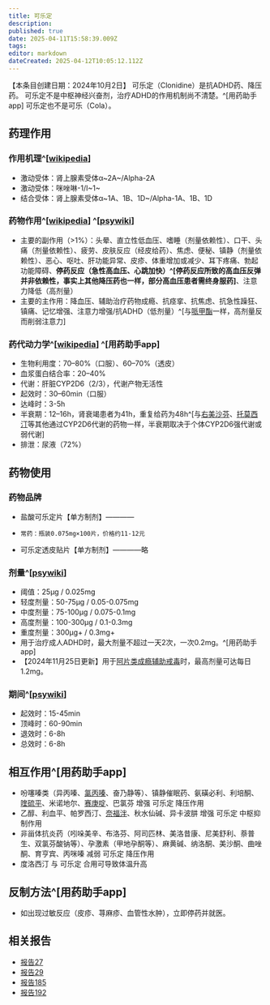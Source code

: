 ```yaml
---
title: 可乐定
description: 
published: true
date: 2025-04-11T15:58:39.009Z
tags: 
editor: markdown
dateCreated: 2025-04-12T10:05:12.112Z
---
```


【本条目创建日期：2024年10月2日】
可乐定（Clonidine）是抗ADHD药、降压药。
可乐定不是中枢神经兴奋剂，治疗ADHD的作用机制尚不清楚。^[用药助手app]
可乐定也不是可乐（Cola）。
## 药理作用
### 作用机理^[[wikipedia](https://en.wikipedia.org/wiki/Clonidine)]
- 激动受体：肾上腺素受体α~2A~/Alpha-2A
- 激动受体：咪唑啉-1/I~1~
- 结合受体：肾上腺素受体α~1A、1B、1D~/Alpha-1A、1B、1D
### 药物作用^[[wikipedia](https://en.wikipedia.org/wiki/Clonidine)] ^[[psywiki](https://m.psychonautwiki.org/wiki/Clonidine#Subjective_effects)]
- 主要的副作用（>1%）：头晕、直立性低血压、嗜睡（剂量依赖性）、口干、头痛（剂量依赖性）、疲劳、皮肤反应（经皮给药）、焦虑、便秘、镇静（剂量依赖性）、恶心、呕吐、肝功能异常、皮疹、体重增加或减少、耳下疼痛、勃起功能障碍、**停药反应（急性高血压、心跳加快）^[停药反应所致的高血压反弹并非依赖性，事实上其他降压药也一样，部分高血压患者需终身服药]**、注意力降低（高剂量）
- 主要的主作用：降血压、辅助治疗药物成瘾、抗痉挛、抗焦虑、抗急性躁狂、镇痛、记忆增强、注意力增强/抗ADHD（低剂量）^[与[哌甲酯](/drug/%E5%93%8C%E7%94%B2%E9%85%AF)一样，高剂量反而削弱注意力]
### 药代动力学^[[wikipedia](https://en.wikipedia.org/wiki/Clonidine)] ^[用药助手app]
- 生物利用度：70–80%（口服）、60–70%（透皮）
- 血浆蛋白结合率：20–40%
- 代谢：肝脏CYP2D6（2/3），代谢产物无活性
- 起效时：30–60min（口服）
- 达峰时：3-5h
- 半衰期：12–16h，肾衰竭患者为41h，重复给药为48h^[与[右美沙芬](/drug/DXM)、[托莫西汀](/drug/ATX)等其他通过CYP2D6代谢的药物一样，半衰期取决于个体CYP2D6强代谢或弱代谢]
- 排泄：尿液（72%）
## 药物使用
### 药物品牌
- 盐酸可乐定片【单方制剂】————
-     常药：瓶装0.075mg×100片，价格约11-12元
- 可乐定透皮贴片【单方制剂】————略
### 剂量^[[psywiki](https://m.psychonautwiki.org/wiki/Clonidine)]
- 阈值：25μg / 0.025mg
- 轻度剂量：50-75μg / 0.05-0.075mg
- 中度剂量：75-100μg / 0.075-0.1mg
- 高度剂量：100-300μg / 0.1-0.3mg
- 重度剂量：300μg+ / 0.3mg+
- 用于治疗成人ADHD时，最大剂量不超过一天2次，一次0.2mg。^[用药助手app]
- 【2024年11月25日更新】用于[阿片类成瘾辅助戒毒](/dedrug/index)时，最高剂量可达每日1.2mg。
### 期间^[[psywiki](https://m.psychonautwiki.org/wiki/Clonidine)]
- 起效时：15-45min
- 顶峰时：60-90min
- 退效时：6-8h
- 总效时：6-8h
## 相互作用^[用药助手app]
- 吩噻嗪类（异丙嗪、[氯丙嗪](/drug/CPZ)、奋乃静等）、镇静催眠药、氨磺必利、利培酮、[喹硫平](/drug/QTP)、米诺地尔、[赛庚啶](/drug/赛庚啶)、巴氯芬 增强 可乐定 降压作用
- 乙醇、利血平、帕罗西汀、[奈福泮](/drug/NFP)、秋水仙碱、异卡波肼 增强 可乐定 中枢抑制作用
- 非甾体抗炎药（吲哚美辛、布洛芬、阿司匹林、美洛昔康、尼美舒利、萘普生、双氯芬酸钠等）、孕激素（甲地孕酮等）、麻黄碱、纳洛酮、美沙酮、曲唑酮、育亨宾、丙咪嗪 减弱 可乐定 降压作用
- 度洛西汀 与 可乐定 合用可导致体温升高
## 反制方法^[用药助手app]
- 如出现过敏反应（皮疹、荨麻疹、血管性水肿），立即停药并就医。
## 相关报告
- [报告27](/report/RP027/)
- [报告29](/report/RP029)
- [报告185](/report/RP185)
- [报告192](/report/RP192)
